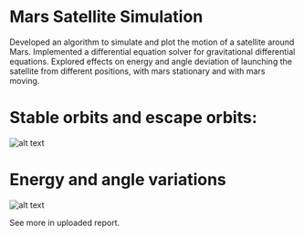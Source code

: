 # Mars Satellite Simulation
Developed an algorithm to simulate and plot the motion of a satellite around Mars. 
Implemented a differential equation solver for gravitational differential equations. 
Explored effects on energy and angle deviation of launching the satellite from different positions, with mars stationary and with mars moving.

# Stable orbits and escape orbits:

![alt text](https://github.com/mhal1/Mars_Satellite/blob/master/Orbits.png?raw=true)

# Energy and angle variations

![alt text]()

See more in uploaded report.
